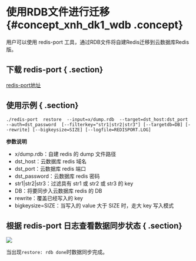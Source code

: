 # 使用RDB文件进行迁移 {#concept_xnh_dk1_wdb .concept}

用户可以使用 redis-port 工具，通过RDB文件将自建Redis迁移到云数据库Redis版。

## 下载 redis-port { .section}

[redis-port地址](http://docs-aliyun.cn-hangzhou.oss.aliyun-inc.com/assets/attach/66006/cn_zh/1531121747155/redis-port%282%29)

## 使用示例 { .section}

```
./redis-port  restore  --input=x/dump.rdb  --target=dst_host:dst_port   --auth=dst_password  [--filterkey="str1|str2|str3"] [--targetdb=DB] [--rewrite] [--bigkeysize=SIZE] [--logfile=REDISPORT.LOG]
```

**参数说明**

-   x/dump.rdb：自建 redis 的 dump 文件路径
-   dst\_host：云数据库 redis 域名
-   dst\_port：云数据库 redis 端口
-   dst\_password：云数据库 redis 密码
-   str1|str2|str3：过滤具有 str1 或 str2 或 str3 的 key
-   DB：将要同步入云数据库 redis 的 DB
-   rewrite：覆盖已经写入的 key
-   bigkeysize=SIZE：当写入的 value 大于 SIZE 时，走大 key 写入模式

## 根据 redis-port 日志查看数据同步状态 { .section}

![](http://static-aliyun-doc.oss-cn-hangzhou.aliyuncs.com/assets/img/3158/2802_zh-CN.png)

当出现`restore: rdb done`时数据同步完成。

